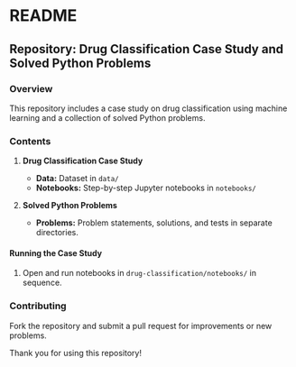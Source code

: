 # README

## Repository: Drug Classification Case Study and Solved Python Problems

### Overview

This repository includes a case study on drug classification using machine learning and a collection of solved Python problems.

### Contents

1. **Drug Classification Case Study**
    - **Data:** Dataset in `data/`
    - **Notebooks:** Step-by-step Jupyter notebooks in `notebooks/`

2. **Solved Python Problems**
    - **Problems:** Problem statements, solutions, and tests in separate directories.



#### Running the Case Study

1. Open and run notebooks in `drug-classification/notebooks/` in sequence.



### Contributing

Fork the repository and submit a pull request for improvements or new problems.

Thank you for using this repository!